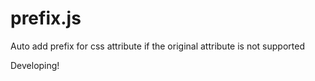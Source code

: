 # prefix.js
Auto add prefix for css attribute if the original attribute is not supported

Developing!
